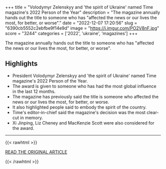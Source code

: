 +++
title = "Volodymyr Zelenskyy and 'the spirit of Ukraine' named Time magazine's 2022 Person of the Year"
description = "The magazine annually hands out the title to someone who has \"affected the news or our lives the most, for better, or worse\"."
date = "2022-12-07 17:20:56"
slug = "6390cb5552c2ebfbe9f14e9d"
image = "https://i.imgur.com/PO2V8nF.jpg"
score = "3244"
categories = ['2022', 'ukraine', 'magazines']
+++

The magazine annually hands out the title to someone who has \"affected the news or our lives the most, for better, or worse\".

## Highlights

- President Volodymyr Zelenskyy and 'the spirit of Ukraine' named Time magazine's 2022 Person of the Year.
- The award is given to someone who has had the most global influence in the last 12 months.
- The magazine has previously said the title is someone who affected the news or our lives the most, for better, or worse.
- It also highlighted people said to embody the spirit of the country.
- Time's editor-in-chief said the magazine's decision was the most clear-cut in memory.
- Xi Jinping, Liz Cheney and MacKenzie Scott were also considered for the award.

---

{{< rawhtml >}}
  <p class="article-category">
    <a target="_blank" href="https://news.sky.com/story/volodymyr-zelenskyy-named-time-magazines-2022-person-of-the-year-12763298">READ THE ORIGINAL ARTICLE</a>
  </p>
{{< /rawhtml >}}
